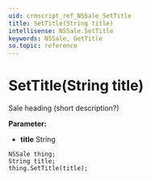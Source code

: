 ```yaml
---
uid: crmscript_ref_NSSale_SetTitle
title: SetTitle(String title)
intellisense: NSSale.SetTitle
keywords: NSSale, GetTitle
so.topic: reference
---
```


# SetTitle(String title)

Sale heading (short description?)

**Parameter:** 
* **title** String

```crmscript
NSSale thing;
String title;
thing.SetTitle(title);
```

